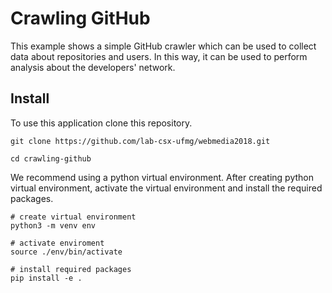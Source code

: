 # Crawling GitHub

This example shows a simple GitHub crawler which can be used to collect data about repositories and users. In this way, it can be used to perform analysis about the developers' network.

## Install

To use this application clone this repository.
```
git clone https://github.com/lab-csx-ufmg/webmedia2018.git

cd crawling-github
```

We recommend using a python virtual environment. After creating python virtual environment, activate the virtual environment and install the required packages.

```
# create virtual environment
python3 -m venv env

# activate enviroment
source ./env/bin/activate

# install required packages
pip install -e .
```
